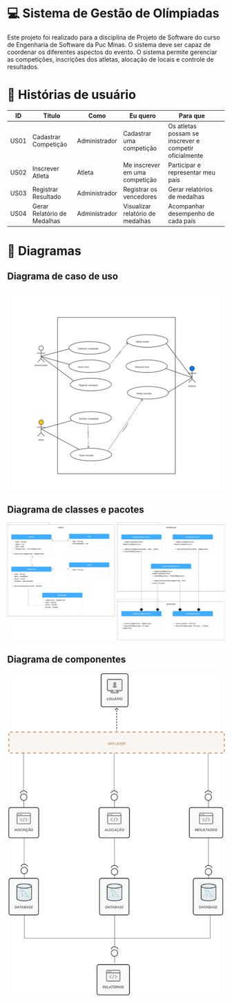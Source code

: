 
# 💻 Sistema de Gestão de Olímpiadas

Este projeto foi realizado para a disciplina de Projeto de Software do curso de Engenharia de Software da Puc Minas. O sistema  deve ser capaz de coordenar os diferentes aspectos do evento. O sistema permite gerenciar as competições, inscrições dos atletas, alocação de locais e controle de resultados.

# 📝 Histórias de usuário
| **ID** | **Título**                  | **Como**  | **Eu quero**  | **Para que** ||
|--------|------------------------------|--------------------|---------------------|------------------------|---------------------------|
| US01      | Cadastrar Competição         | Administrador     | Cadastrar uma competição | Os atletas possam se inscrever e competir oficialmente 
| US02      | Inscrever Atleta             | Atleta           | Me inscrever em uma competição | Participar e representar meu país | 
| US03    | Registrar Resultado          | Administrador     | Registrar os vencedores | Gerar relatórios de medalhas | 
| US04      | Gerar Relatório de Medalhas  | Administrador     | Visualizar relatório de medalhas | Acompanhar desempenho de cada país  |

# 📌 Diagramas
## Diagrama de caso de uso
<img  src="https://github.com/giuvanna/Trabalho-01-PJ/blob/main/UseCaseDiagram.png"/>

## Diagrama de classes e pacotes
<img  src="https://github.com/giuvanna/Trabalho-01-PJ/blob/main/ClassDiagram.png"/>

## Diagrama de componentes
<img  src="https://github.com/giuvanna/Trabalho-01-PJ/blob/main/ComponentsDiagram.png"/>
